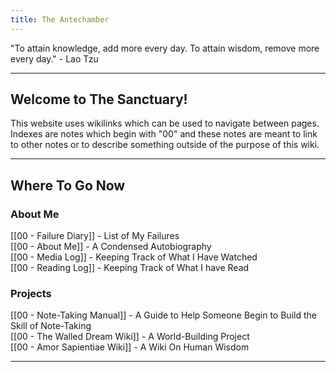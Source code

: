 ```yaml
---
title: The Antechamber
---
```

"To attain knowledge, add more every day. To attain wisdom, remove more every day." - Lao Tzu

---

## **Welcome to The Sanctuary**!

This website uses wikilinks which can be used to navigate between pages. Indexes are notes which begin with "00" and these notes are meant to link to other notes or to describe something outside of the purpose of this wiki. 

---

## Where To Go Now

### About Me

[[00 - Failure Diary]] - List of My Failures<br>[[00 - About Me]] - A Condensed Autobiography<br>[[00 - Media Log]] - Keeping Track of What I Have Watched <br>[[00 - Reading Log]] - Keeping Track of What I have Read
 
### Projects

[[00 - Note-Taking Manual]] - A Guide to Help Someone Begin to Build the Skill of Note-Taking <br>[[00 - The Walled Dream Wiki]] - A World-Building Project <br>[[00 - Amor Sapientiae Wiki]] - A Wiki On Human Wisdom <br>

---
